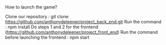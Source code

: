 How to launch the game?

Clone our repository : git clone https://github.com/anthonydeleener/project_back_end.git
Run the command : npm install
Do steps 1 and 2 for the frontend (https://github.com/anthonydeleener/project_front_end)
Run the command before launching the frontend : npm start
